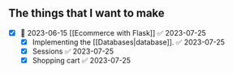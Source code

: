 ## The things that I want to make
- [x] 🛫 2023-06-15 [[Ecommerce with Flask]] ✅ 2023-07-25
    - [x] Implementing the [[Databases|database]]. ✅ 2023-07-25
    - [x] Sessions ✅ 2023-07-25
    - [x] Shopping cart ✅ 2023-07-25